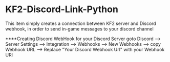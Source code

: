# KF2-Discord-Link-Python
This item simply creates a connection between KF2 server and Discord webhook, in order to send in-game messages to your discord channel

****Creating Discord WebHook for your Discord Server
goto Discord --> Server Settings --> Integration --> Webhooks --> New Webhooks --> copy Webhook URL --> Replace "Your Discord Webhook Url" with your Webhook URl
